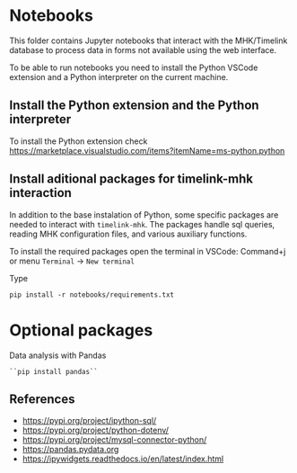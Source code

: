 # Notebooks

This folder contains Jupyter notebooks that interact with the MHK/Timelink database to process data in forms not available using the web interface.

To be able to run notebooks you need to install the Python VSCode extension and a Python interpreter on the current machine.

## Install the Python extension and the Python interpreter

To install the Python extension check https://marketplace.visualstudio.com/items?itemName=ms-python.python

## Install aditional packages for timelink-mhk interaction

In addition to the base instalation of Python, some specific packages are needed
to interact with ``timelink-mhk``. The packages handle sql queries, reading MHK
configuration files, and various auxiliary functions.

To install the required packages open the terminal in VSCode: Command+j or menu `Terminal` -> `New terminal`

Type 
    
    pip install -r notebooks/requirements.txt


# Optional packages

Data analysis with Pandas

    ``pip install pandas``


## References

* https://pypi.org/project/ipython-sql/
* https://pypi.org/project/python-dotenv/
* https://pypi.org/project/mysql-connector-python/
* https://pandas.pydata.org
* https://ipywidgets.readthedocs.io/en/latest/index.html